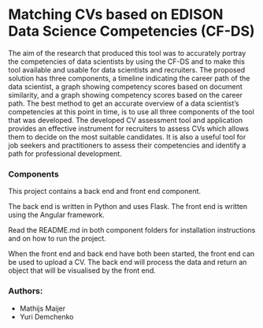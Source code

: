 
#  Matching CVs based on EDISON Data Science Competencies (CF-DS)

The aim of the research that produced this tool was to accurately portray the competencies of data scientists by using the CF-DS and to make this tool available and usable for data scientists and recruiters. The proposed solution has three components, a timeline indicating the career path of the data scientist, a graph showing competency scores based on document similarity, and a graph showing competency scores based on the career path. The best method to get an accurate overview of a data scientist’s competencies at this point in time, is to use all three components of the tool that was developed. The developed CV assessment tool and application provides an effective instrument for recruiters to assess CVs which allows them to decide on the most suitable candidates. It is also a useful tool for job seekers and practitioners to assess their competencies and identify a path for professional development.

### Components

This project contains a back end and front end component. 

The back end is written in Python and uses Flask.
The front end is written using the Angular framework.

Read the README.md in both component folders for installation instructions and on how to run the project.

When the front end and back end have both been started, the front end can be used to upload a CV. The back end will process the data and return an object that will be visualised by the front end.

### Authors:

 - Mathijs Maijer
 - Yuri Demchenko